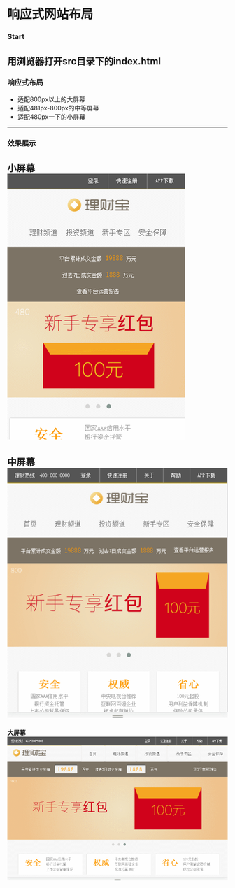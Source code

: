 响应式网站布局
===============
### Start

用浏览器打开src目录下的index.html
------
### 响应式布局
* 适配800px以上的大屏幕
* 适配481px-800px的中等屏幕
* 适配480px一下的小屏幕
------
### 效果展示

**小屏幕**
<br>
![image](./src/img/1.gif)
------
**中屏幕**
<br>
![image](./src/img/2.gif)
------
**大屏幕**
<br>
![image](./src/img/3.gif)



